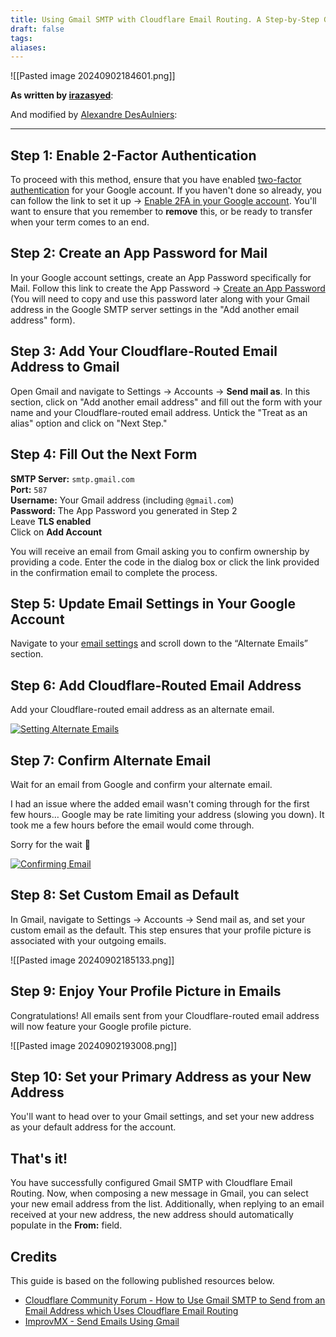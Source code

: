 ```yaml
---
title: Using Gmail SMTP with Cloudflare Email Routing. A Step-by-Step Guide
draft: false
tags: 
aliases:
---
```


![[Pasted image 20240902184601.png]]

**As written by [irazasyed](https://gist.github.com/irazasyed/a5ca450f1b1b8a01e092b74866e9b2f1)**:

And modified by [Alexandre DesAulniers](https://github.com/AlexTheZoomer):

---
## Step 1: Enable 2-Factor Authentication

To proceed with this method, ensure that you have enabled [two-factor authentication](https://safety.google/authentication/) for your Google account. If you haven't done so already, you can follow the link to set it up → [Enable 2FA in your Google account](https://myaccount.google.com/signinoptions/two-step-verification).  You'll want to ensure that you remember to **remove** this, or be ready to transfer when your term comes to an end. 

## Step 2: Create an App Password for Mail

In your Google account settings, create an App Password specifically for Mail. Follow this link to create the App Password → [Create an App Password](https://security.google.com/settings/security/apppasswords) (You will need to copy and use this password later along with your Gmail address in the Google SMTP server settings in the "Add another email address" form).

## Step 3: Add Your Cloudflare-Routed Email Address to Gmail

Open Gmail and navigate to Settings → Accounts → **Send mail as**. 
In this section, click on "Add another email address" and fill out the form with your name and your Cloudflare-routed email address. 
Untick the "Treat as an alias" option and click on "Next Step."


## Step 4: Fill Out the Next Form

**SMTP Server:** `smtp.gmail.com`  
**Port:** `587`  
**Username:** Your Gmail address (including `@gmail.com`)  
**Password:** The App Password you generated in Step 2  
Leave **TLS enabled**  
Click on **Add Account**

You will receive an email from Gmail asking you to confirm ownership by providing a code. 
Enter the code in the dialog box or click the link provided in the confirmation email to complete the process.
## Step 5: Update Email Settings in Your Google Account

Navigate to your [email settings](https://myaccount.google.com/email) and scroll down to the “Alternate Emails” section.

## Step 6: Add Cloudflare-Routed Email Address

Add your Cloudflare-routed email address as an alternate email.

[![Setting Alternate Emails](https://user-images.githubusercontent.com/57152799/283868694-526f9e8a-f286-41d4-8c64-1b9a67846d25.png)](https://user-images.githubusercontent.com/57152799/283868694-526f9e8a-f286-41d4-8c64-1b9a67846d25.png)

## Step 7: Confirm Alternate Email

Wait for an email from Google and confirm your alternate email. 

I had an issue where the added email wasn't coming through for the first few hours… Google may be rate limiting your address (slowing you down). It took me a few hours before the email would come through. 

Sorry for the wait 🤷

[![Confirming Email](https://user-images.githubusercontent.com/57152799/283869055-a3a073cd-82de-458d-a7bc-13781144bcc4.png)](https://user-images.githubusercontent.com/57152799/283869055-a3a073cd-82de-458d-a7bc-13781144bcc4.png)

## Step 8: Set Custom Email as Default

In Gmail, navigate to Settings → Accounts → Send mail as, and set your custom email as the default. This step ensures that your profile picture is associated with your outgoing emails.

![[Pasted image 20240902185133.png]]

## Step 9: Enjoy Your Profile Picture in Emails

Congratulations! All emails sent from your Cloudflare-routed email address will now feature your Google profile picture.

![[Pasted image 20240902193008.png]]

## Step 10: Set your Primary Address as your New Address



You'll want to head over to your Gmail settings, and set your new address as your default address for the account.  
## That's it!

You have successfully configured Gmail SMTP with Cloudflare Email Routing. 
Now, when composing a new message in Gmail, you can select your new email address from the list. 
Additionally, when replying to an email received at your new address, the new address should automatically populate in the **From:** field.

## Credits

This guide is based on the following published resources below.

- [Cloudflare Community Forum - How to Use Gmail SMTP to Send from an Email Address which Uses Cloudflare Email Routing](https://community.cloudflare.com/t/solved-how-to-use-gmail-smtp-to-send-from-an-email-address-which-uses-cloudflare-email-routing/382769)
- [ImprovMX - Send Emails Using Gmail](https://improvmx.com/guides/send-emails-using-gmail/)